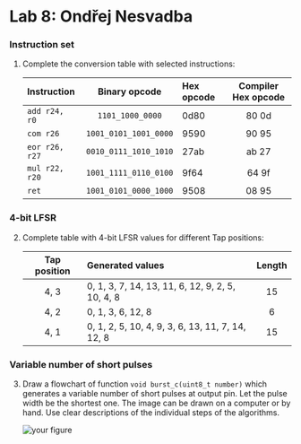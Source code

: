 # Lab 8: Ondřej Nesvadba

### Instruction set

1. Complete the conversion table with selected instructions:

   | **Instruction** | **Binary opcode** | **Hex opcode** | **Compiler Hex opcode** |
   | :-- | :-: | :-- | :-: |
   | `add r24, r0`  |  `1101_1000_0000`       | 0d80 | 80 0d |
   | `com r26`      |  `1001_0101_1001_0000`  | 9590 | 90 95 |
   | `eor r26, r27` |  `0010_0111_1010_1010`  | 27ab | ab 27 |
   | `mul r22, r20` |  `1001_1111_0110_0100`  | 9f64 | 64 9f |
   | `ret`          |  `1001_0101_0000_1000`  | 9508 | 08 95 |

### 4-bit LFSR

2. Complete table with 4-bit LFSR values for different Tap positions:

   | **Tap position** | **Generated values** | **Length** |
   | :-: | :-- | :-: |
   | 4, 3 | 0, 1, 3, 7, 14, 13, 11, 6, 12, 9, 2, 5, 10, 4, 8  | 15 |
   | 4, 2 | 0, 1, 3, 6, 12, 8                                 | 6 |
   | 4, 1 | 0, 1, 2, 5, 10, 4, 9, 3, 6, 13, 11, 7, 14, 12, 8  | 15 |

### Variable number of short pulses

3. Draw a flowchart of function `void burst_c(uint8_t number)` which generates a variable number of short pulses at output pin. Let the pulse width be the shortest one. The image can be drawn on a computer or by hand. Use clear descriptions of the individual steps of the algorithms.

   ![your figure]()
